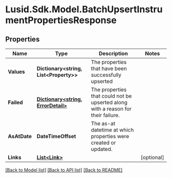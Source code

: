 # Lusid.Sdk.Model.BatchUpsertInstrumentPropertiesResponse

## Properties

Name | Type | Description | Notes
------------ | ------------- | ------------- | -------------
**Values** | **Dictionary&lt;string, List&lt;Property&gt;&gt;** | The properties that have been successfully upserted | 
**Failed** | [**Dictionary&lt;string, ErrorDetail&gt;**](ErrorDetail.md) | The properties that could not be upserted along with a reason for their failure. | 
**AsAtDate** | **DateTimeOffset** | The as-at datetime at which properties were created or updated. | 
**Links** | [**List&lt;Link&gt;**](Link.md) |  | [optional] 

[[Back to Model list]](../README.md#documentation-for-models) [[Back to API list]](../README.md#documentation-for-api-endpoints) [[Back to README]](../README.md)

